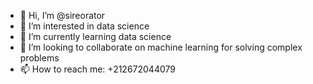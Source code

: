 - 👋 Hi, I’m @sireorator
- 👀 I’m interested in data science
- 🌱 I’m currently learning data science 
- 💞️ I’m looking to collaborate on machine learning for solving complex problems
- 📫 How to reach me: +212672044079

<!---
sireorator/sireorator is a ✨ special ✨ repository because its `README.md` (this file) appears on your GitHub profile.
You can click the Preview link to take a look at your changes.
--->
